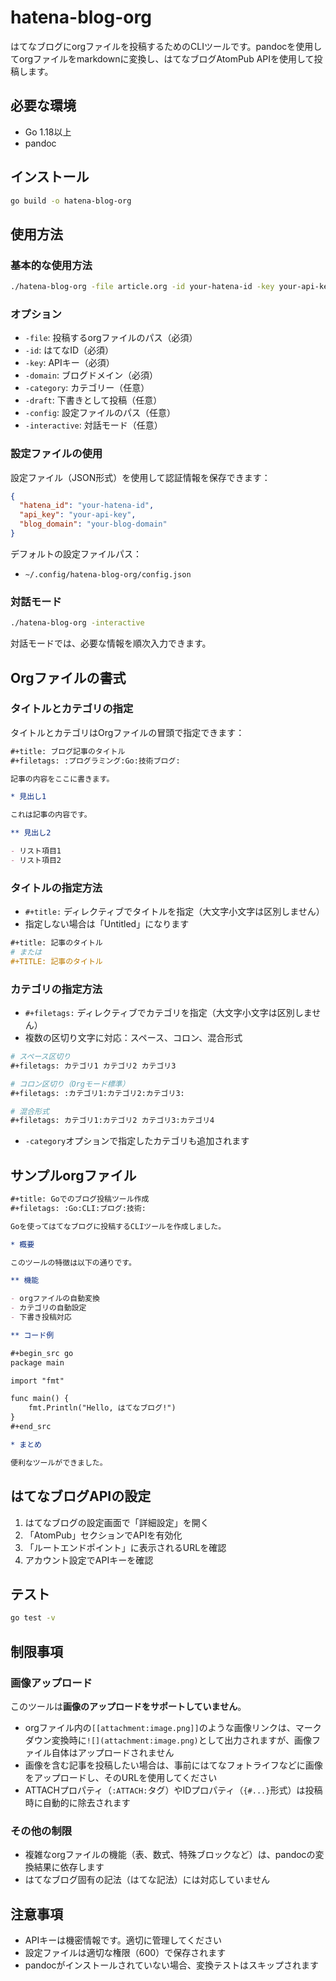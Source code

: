 # hatena-blog-org

はてなブログにorgファイルを投稿するためのCLIツールです。pandocを使用してorgファイルをmarkdownに変換し、はてなブログAtomPub APIを使用して投稿します。

## 必要な環境

- Go 1.18以上
- pandoc

## インストール

```bash
go build -o hatena-blog-org
```

## 使用方法

### 基本的な使用方法

```bash
./hatena-blog-org -file article.org -id your-hatena-id -key your-api-key -domain your-blog-domain
```

### オプション

- `-file`: 投稿するorgファイルのパス（必須）
- `-id`: はてなID（必須）
- `-key`: APIキー（必須）
- `-domain`: ブログドメイン（必須）
- `-category`: カテゴリー（任意）
- `-draft`: 下書きとして投稿（任意）
- `-config`: 設定ファイルのパス（任意）
- `-interactive`: 対話モード（任意）

### 設定ファイルの使用

設定ファイル（JSON形式）を使用して認証情報を保存できます：

```json
{
  "hatena_id": "your-hatena-id",
  "api_key": "your-api-key",
  "blog_domain": "your-blog-domain"
}
```

デフォルトの設定ファイルパス：
- `~/.config/hatena-blog-org/config.json`

### 対話モード

```bash
./hatena-blog-org -interactive
```

対話モードでは、必要な情報を順次入力できます。

## Orgファイルの書式

### タイトルとカテゴリの指定

タイトルとカテゴリはOrgファイルの冒頭で指定できます：

```org
#+title: ブログ記事のタイトル
#+filetags: :プログラミング:Go:技術ブログ:

記事の内容をここに書きます。

* 見出し1

これは記事の内容です。

** 見出し2

- リスト項目1
- リスト項目2
```

### タイトルの指定方法

- `#+title:` ディレクティブでタイトルを指定（大文字小文字は区別しません）
- 指定しない場合は「Untitled」になります

```org
#+title: 記事のタイトル
# または
#+TITLE: 記事のタイトル
```

### カテゴリの指定方法

- `#+filetags:` ディレクティブでカテゴリを指定（大文字小文字は区別しません）
- 複数の区切り文字に対応：スペース、コロン、混合形式

```org
# スペース区切り
#+filetags: カテゴリ1 カテゴリ2 カテゴリ3

# コロン区切り（Orgモード標準）
#+filetags: :カテゴリ1:カテゴリ2:カテゴリ3:

# 混合形式
#+filetags: カテゴリ1:カテゴリ2 カテゴリ3:カテゴリ4
```

- `-category`オプションで指定したカテゴリも追加されます

## サンプルorgファイル

```org
#+title: Goでのブログ投稿ツール作成
#+filetags: :Go:CLI:ブログ:技術:

Goを使ってはてなブログに投稿するCLIツールを作成しました。

* 概要

このツールの特徴は以下の通りです。

** 機能

- orgファイルの自動変換
- カテゴリの自動設定
- 下書き投稿対応

** コード例

#+begin_src go
package main

import "fmt"

func main() {
    fmt.Println("Hello, はてなブログ!")
}
#+end_src

* まとめ

便利なツールができました。
```

## はてなブログAPIの設定

1. はてなブログの設定画面で「詳細設定」を開く
2. 「AtomPub」セクションでAPIを有効化
3. 「ルートエンドポイント」に表示されるURLを確認
4. アカウント設定でAPIキーを確認

## テスト

```bash
go test -v
```

## 制限事項

### 画像アップロード

このツールは**画像のアップロードをサポートしていません**。

- orgファイル内の`[[attachment:image.png]]`のような画像リンクは、マークダウン変換時に`![](attachment:image.png)`として出力されますが、画像ファイル自体はアップロードされません
- 画像を含む記事を投稿したい場合は、事前にはてなフォトライフなどに画像をアップロードし、そのURLを使用してください
- ATTACHプロパティ（`:ATTACH:`タグ）やIDプロパティ（`{#...}`形式）は投稿時に自動的に除去されます

### その他の制限

- 複雑なorgファイルの機能（表、数式、特殊ブロックなど）は、pandocの変換結果に依存します
- はてなブログ固有の記法（はてな記法）には対応していません

## 注意事項

- APIキーは機密情報です。適切に管理してください
- 設定ファイルは適切な権限（600）で保存されます
- pandocがインストールされていない場合、変換テストはスキップされます